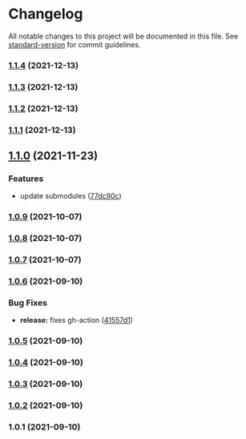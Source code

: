 # Changelog

All notable changes to this project will be documented in this file. See [standard-version](https://github.com/conventional-changelog/standard-version) for commit guidelines.

### [1.1.4](https://github.com/rickstaa/openai_ros_ws/compare/v1.1.3...v1.1.4) (2021-12-13)

### [1.1.3](https://github.com/rickstaa/openai_ros_ws/compare/v1.1.2...v1.1.3) (2021-12-13)

### [1.1.2](https://github.com/rickstaa/openai_ros_ws/compare/v1.1.1...v1.1.2) (2021-12-13)

### [1.1.1](https://github.com/rickstaa/openai_ros_ws/compare/v1.1.0...v1.1.1) (2021-12-13)

## [1.1.0](https://github.com/rickstaa/openai_ros_ws/compare/v1.0.9...v1.1.0) (2021-11-23)


### Features

* update submodules ([77dc90c](https://github.com/rickstaa/openai_ros_ws/commit/77dc90c1ddfff2d7f64399260be95f397ceb02d1))

### [1.0.9](https://github.com/rickstaa/openai_ros_ws/compare/v1.0.8...v1.0.9) (2021-10-07)

### [1.0.8](https://github.com/rickstaa/openai_ros_ws/compare/v1.0.7...v1.0.8) (2021-10-07)

### [1.0.7](https://github.com/rickstaa/openai_ros_ws/compare/v1.0.6...v1.0.7) (2021-10-07)

### [1.0.6](https://github.com/rickstaa/openai_ros_ws/compare/v1.0.5...v1.0.6) (2021-09-10)


### Bug Fixes

* **release:** fixes gh-action ([41557d1](https://github.com/rickstaa/openai_ros_ws/commit/41557d1ed15e806ab1a980f8f8d8a2428d189404))

### [1.0.5](https://github.com/rickstaa/openai_ros_ws/compare/v1.0.4...v1.0.5) (2021-09-10)

### [1.0.4](https://github.com/rickstaa/openai_ros_ws/compare/v1.0.3...v1.0.4) (2021-09-10)

### [1.0.3](https://github.com/rickstaa/openai_ros_ws/compare/v1.0.2...v1.0.3) (2021-09-10)

### [1.0.2](https://github.com/rickstaa/openai_ros_ws/compare/v1.0.1...v1.0.2) (2021-09-10)

### 1.0.1 (2021-09-10)
